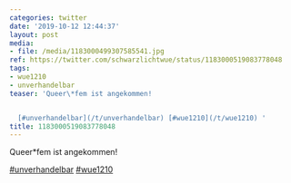 ```yaml
---
categories: twitter
date: '2019-10-12 12:44:37'
layout: post
media:
- file: /media/1183000499307585541.jpg
ref: https://twitter.com/schwarzlichtwue/status/1183000519083778048
tags:
- wue1210
- unverhandelbar
teaser: 'Queer\*fem ist angekommen!


  [#unverhandelbar](/t/unverhandelbar) [#wue1210](/t/wue1210) '
title: 1183000519083778048
---
```

Queer\*fem ist angekommen!

[#unverhandelbar](/t/unverhandelbar) [#wue1210](/t/wue1210) 